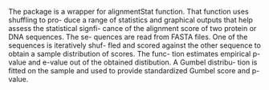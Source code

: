 The package is a wrapper for alignmentStat function. That function uses shuffling to pro-
duce a range of statistics and graphical outputs that help assess the statistical signfi-
cance of the alignment score of two protein or DNA sequences. The se-
quences are read from FASTA files. One of the sequences is iteratively shuf-
fled and scored against the other sequence to obtain a sample distribution of scores. The func-
tion estimates empirical p-value and e-value out of the obtained distibution. A Gumbel distribu-
tion is fitted on the sample and used to provide standardized Gumbel score and p-value.
